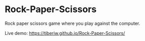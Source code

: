 # Rock-Paper-Scissors

Rock paper scissors game where you play against the computer.

Live demo: https://tiberiw.github.io/Rock-Paper-Scissors/
